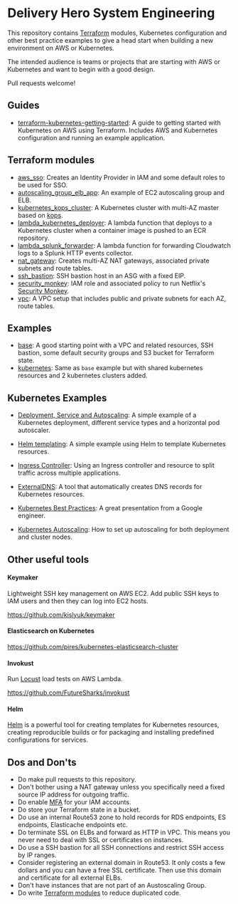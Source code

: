 # Delivery Hero System Engineering

This repository contains [Terraform](https://www.terraform.io/) modules, Kubernetes configuration and other best practice examples to give a head start when building a new environment on AWS or Kubernetes.

The intended audience is teams or projects that are starting with AWS or Kubernetes and want to begin with a good design.

Pull requests welcome!

## Guides

- [terraform-kubernetes-getting-started](docs/terraform-kubernetes-getting-started.md): A guide to getting started with Kubernetes on AWS using Terraform. Includes AWS and Kubernetes configuration and running an example application.

## Terraform modules

- [aws_sso](terraform/aws/modules/aws_sso): Creates an Identity Provider in IAM and some default roles to be used for SSO.
- [autoscaling_group_elb_app](terraform/aws/modules/autoscaling_group_elb_app): An example of EC2 autoscaling group and ELB.
- [kubernetes_kops_cluster](terraform/aws/modules/kubernetes_kops_cluster): A Kubernetes cluster with multi-AZ master based on [kops](https://github.com/kubernetes/kops).
- [lambda_kubernetes_deployer](terraform/aws/modules/lambda_kubernetes_deployer): A lambda function that deploys to a Kubernetes cluster when a container image is pushed to an ECR repository.
- [lambda_splunk_forwarder](terraform/aws/modules/lambda_splunk_forwarder): A lambda function for forwarding Cloudwatch logs to a Splunk HTTP events collector.
- [nat_gateway](terraform/aws/modules/nat_gateway): Creates multi-AZ NAT gateways, associated private subnets and route tables.
- [ssh_bastion](terraform/aws/modules/ssh_bastion): SSH bastion host in an ASG with a fixed EIP.
- [security_monkey](terraform/aws/modules/security_monkey): IAM role and associated policy to run Netflix's [Security Monkey](https://github.com/Netflix/security_monkey).
- [vpc](terraform/aws/modules/vpc): A VPC setup that includes public and private subnets for each AZ, route tables.

## Examples

- [base](terraform/aws/examples/base): A good starting point with a VPC and related resources, SSH bastion, some default security groups and S3 bucket for Terraform state.
- [kubernetes](terraform/aws/examples/kubernetes): Same as `base` example but with shared kubernetes resources and 2 kubernetes clusters added.

## Kubernetes Examples

- [Deployment, Service and Autoscaling](kubernetes/examples/deployment_service): A simple example of a Kubernetes deployment, different service types and a horizontal pod autoscaler.

- [Helm templating](kubernetes/examples/helm): A simple example using Helm to template Kubernetes resources.

- [Ingress Controller](kubernetes/examples/ingress): Using an Ingress controller and resource to split traffic across multiple applications.

- [ExternalDNS](kubernetes/examples/external-dns): A tool that automatically creates DNS records for Kubernetes resources.

- [Kubernetes Best Practices](https://speakerdeck.com/thesandlord/kubernetes-best-practices): A great presentation from a Google engineer.

- [Kubernetes Autoscaling](kubernetes/examples/autoscaling): How to set up autoscaling for both deployment and cluster nodes.

## Other useful tools

#### Keymaker

Lightweight SSH key management on AWS EC2. Add public SSH keys to IAM users and then they can log into EC2 hosts.

https://github.com/kislyuk/keymaker

#### Elasticsearch on Kubernetes

https://github.com/pires/kubernetes-elasticsearch-cluster

#### Invokust

Run [Locust](http://locust.io/) load tests on AWS Lambda.

https://github.com/FutureSharks/invokust

#### Helm

[Helm](https://github.com/kubernetes/helm) is a powerful tool for creating templates for Kubernetes resources, creating reproducible builds or for packaging and installing predefined configurations for services.

## Dos and Don'ts

- Do make pull requests to this repository.
- Don't bother using a NAT gateway unless you specifically need a fixed source IP address for outgoing traffic.
- Do enable [MFA](http://docs.aws.amazon.com/IAM/latest/UserGuide/id_credentials_mfa_enable_virtual.html) for your IAM accounts.
- Do store your Terraform state in a bucket.
- Do use an internal Route53 zone to hold records for RDS endpoints, ES endpoints, Elasticache endpoints etc.
- Do terminate SSL on ELBs and forward as HTTP in VPC. This means you never need to deal with SSL or certificates on instances.
- Do use a SSH bastion for all SSH connections and restrict SSH access by IP ranges.
- Consider registering an external domain in Route53. It only costs a few dollars and you can have a free SSL certificate. Then use this domain and certificate for all external ELBs.
- Don't have instances that are not part of an Austoscaling Group.
- Do write [Terraform modules](https://www.terraform.io/docs/configuration/modules.html) to reduce duplicated code.
